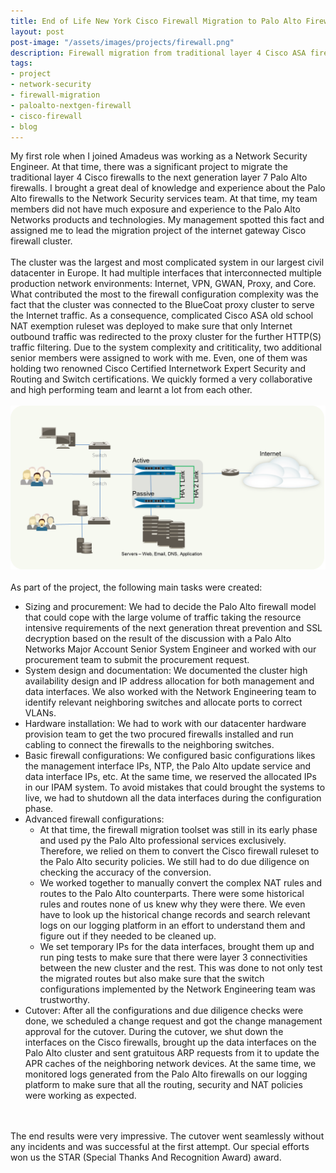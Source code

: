 ```yaml
---
title: End of Life New York Cisco Firewall Migration to Palo Alto Firewall
layout: post
post-image: "/assets/images/projects/firewall.png"
description: Firewall migration from traditional layer 4 Cisco ASA firewall cluster to the next generation Palo Alto PA-5000 series firewall cluster
tags:
- project
- network-security
- firewall-migration
- paloalto-nextgen-firewall
- cisco-firewall
- blog
---
```


My first role when I joined Amadeus was working as a Network Security Engineer. At that time, there was a significant project to migrate the traditional layer 4 Cisco firewalls to the next generation layer 7 Palo Alto firewalls. I brought a great deal of knowledge and experience about the Palo Alto firewalls to the Network Security services team. At that time, my team members did not have much exposure and experience to the Palo Alto Networks products and technologies. My management spotted this fact and assigned me to lead the migration project of the internet gateway Cisco firewall cluster.
<br>
<br>
The cluster was the largest and most complicated system in our largest civil datacenter in Europe. It had multiple interfaces that interconnected multiple production network environments: Internet, VPN, GWAN, Proxy, and Core. What contributed the most to the firewall configuration complexity was the fact that the cluster was connected to the BlueCoat proxy cluster to serve the Internet traffic. As a consequence, complicated Cisco ASA old school NAT exemption ruleset was deployed to make sure that only Internet outbound traffic was redirected to the proxy cluster for the further HTTP(S) traffic filtering. Due to the system complexity and crititicality, two additional senior members were assigned to work with me. Even, one of them was holding two renowned Cisco Certified Internetwork Expert Security and Routing and Switch certifications. We quickly formed a very collaborative and high performing team and learnt a lot from each other.
<br>
<br>
![Palo Alto High Availability Design](/assets/images/blog/palo_alto_ha.png "Palo Alto High Availability Design")
<br>
<br>
As part of the project, the following main tasks were created:
- Sizing and procurement: We had to decide the Palo Alto firewall model that could cope with the large volume of traffic taking the resource intensive requirements of the next generation threat prevention and SSL decryption based on the result of the discussion with a Palo Alto Networks Major Account Senior System Engineer and worked with our procurement team to submit the procurement request.
- System design and documentation: We documented the cluster high availability design and IP address allocation for both management and data interfaces. We also worked with the Network Engineering team to identify relevant neighboring switches and allocate ports to correct VLANs.
- Hardware installation: We had to work with our datacenter hardware provision team to get the two procured firewalls installed and run cabling to connect the firewalls to the neighboring switches.
- Basic firewall configurations: We configured basic configurations likes the management interface IPs, NTP, the Palo Alto update service and data interface IPs, etc. At the same time, we reserved the allocated IPs in our IPAM system. To avoid mistakes that could brought the systems to live, we had to shutdown all the data interfaces during the configuration phase.
- Advanced firewall configurations:
    - At that time, the firewall migration toolset was still in its early phase and used py the Palo Alto professional services exclusively. Therefore, we relied on them to convert the Cisco firewall ruleset to the Palo Alto security policies. We still had to do due diligence on checking the accuracy of the conversion.
    - We worked together to manually convert the complex NAT rules and routes to the Palo Alto counterparts. There were some historical rules and routes none of us knew why they were there. We even have to look up the historical change records and search relevant logs on our logging platform in an effort to understand them and figure out if they needed to be cleaned up.
    - We set temporary IPs for the data interfaces, brought them up and run ping tests to make sure that there were layer 3 connectivities between the new cluster and the rest. This was done to not only test the migrated routes but also make sure that the switch configurations implemented by the Network Engineering team was trustworthy.
- Cutover: After all the configurations and due diligence checks were done, we scheduled a change request and got the change management approval for the cutover. During the cutover, we shut down the interfaces on the Cisco firewalls, brought up the data interfaces on the Palo Alto cluster and sent gratuitous ARP requests from it to update the APR caches of the neighboring network devices. At the same time, we monitored logs generated from the Palo Alto firewalls on our logging platform to make sure that all the routing, security and NAT policies were working as expected.
<br>
<br>
The end results were very impressive. The cutover went seamlessly without any incidents and was successful at the first attempt. Our special efforts won us the STAR (Special Thanks And Recognition Award) award.
